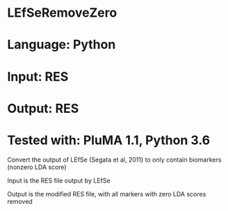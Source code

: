 # LEfSeRemoveZero
# Language: Python
# Input: RES
# Output: RES
# Tested with: PluMA 1.1, Python 3.6

Convert the output of LEfSe (Segata et al, 2011) to only contain biomarkers (nonzero LDA score)

Input is the RES file output by LEfSe

Output is the modified RES file, with all markers with zero LDA scores removed

